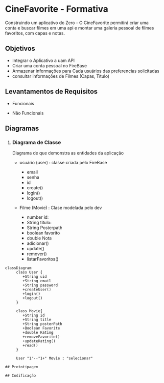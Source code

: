 # CineFavorite - Formativa
Construindo um aplicativo do Zero - O CineFavorite permitirá criar uma conta e buscar filmes em uma api e montar uma galeria pessoal de filmes favoritos, com capas e notas.

## Objetivos
- Integrar o Aplicativo a uam API
- Criar uma conta pessoal no FireBase
- Armazenar informações para Cada usuários das preferencias solicitadas
- consultar informações de Filmes (Capas, Título)

## Levantamentos de Requisitos

- Funcionais

- Não Funcionais

## Diagramas

1. ### Diagrama de Classe
    Diagrama de que demonstra as entidades da aplicação

    - usuário (user) : classe criada pelo FireBase
        - email
        - senha
        - id
        - create()
        - login()
        - logout()

    - Filme (Movie) : Clase modelada pelo dev
        - number id:
        - String titulo:
        - String Posterpath
        - boolean favorito
        - double Nota
        - adicionar()
        - update()
        - remover()
        - listarFavoritos()

``````mermaid
classDiagram
     class User {
        +String uid
        +String email
        +String password
        +createUser()
        +login()
        +logout()
     }

     class Movie{
        +String id
        +String title
        +String posterPath
        +Boolean Favorite
        +double Rating
        +removeFavorite()
        +updateRating()
        +read()
     }
     
     User "1"--"1+" Movie : "selecionar"

## Prototipagem

## Codificação
